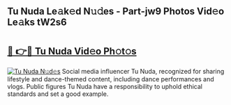 ## Tu Nuda Le𝚊k𝚎d N𝚞𝚍es - Part-jw9 Photos Vid𝚎o Le𝚊ks tW2s6

# <h2><a href="http://fbbgn6a.evod.top/?m=Tu+Nuda">🔗 👉🔴 Tu Nuda Vid𝚎o Ph𝚘t𝚘s</a></h2>

[![Tu Nuda N𝚞d𝚎s](https://i.imgur.com/8V9OHl7.gif)](http://fbbgn6a.evod.top/?m=Tu+Nuda)
Social media influencer Tu Nuda, recognized for sharing lifestyle and dance-themed content, including dance performances and vlogs. Public figures Tu Nuda have a responsibility to uphold ethical standards and set a good example. 
